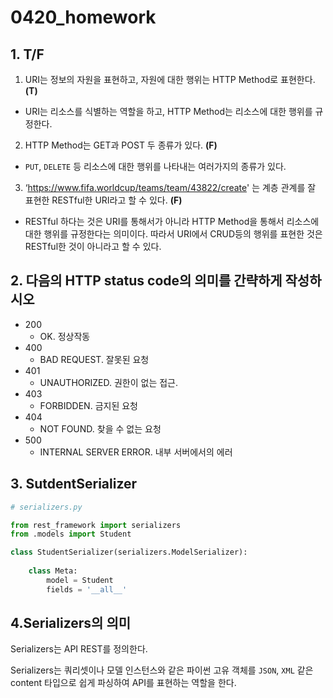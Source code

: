 # 0420_homework

## 1. T/F

1. URI는 정보의 자원을 표현하고, 자원에 대한 행위는 HTTP Method로 표현한다. **(T)**
  - URI는 리소스를 식별하는 역할을 하고, HTTP Method는 리소스에 대한 행위를 규정한다.
2. HTTP Method는 GET과 POST 두 종류가 있다. **(F)**
  - `PUT`, `DELETE` 등 리소스에 대한 행위를 나타내는 여러가지의 종류가 있다.
3. ‘https://www.fifa.worldcup/teams/team/43822/create' 는 계층 관계를 잘 표현한 RESTful한 URI라고 할 수 있다. **(F)**
  - RESTful 하다는 것은 URI를 통해서가 아니라 HTTP Method을 통해서 리소스에 대한 행위를 규정한다는 의미이다. 따라서 URI에서 CRUD등의 행위를 표현한 것은 RESTful한 것이 아니라고 할 수 있다.



## 2. 다음의 HTTP status code의 의미를 간략하게 작성하시오

- 200
  - OK. 정상작동
- 400
  - BAD REQUEST. 잘못된 요청
- 401
  - UNAUTHORIZED. 권한이 없는 접근.
- 403
  - FORBIDDEN. 금지된 요청
- 404
  - NOT FOUND. 찾을 수 없는 요청
- 500
  - INTERNAL SERVER ERROR. 내부 서버에서의 에러



## 3. SutdentSerializer

```python
# serializers.py

from rest_framework import serializers
from .models import Student

class StudentSerializer(serializers.ModelSerializer):
    
    class Meta:
        model = Student
        fields = '__all__'
```





## 4.Serializers의 의미

Serializers는 API REST를 정의한다.

Serializers는 쿼리셋이나 모델 인스턴스와 같은 파이썬 고유 객체를 `JSON`, `XML` 같은 content 타입으로 쉽게 파싱하여 API를 표현하는 역할을 한다.

